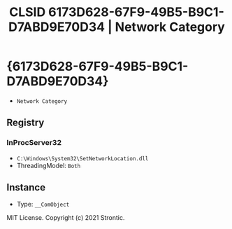 ﻿---
title: "CLSID 6173D628-67F9-49B5-B9C1-D7ABD9E70D34 | Network Category"
excerpt: What is COM-Object CLSID 6173D628-67F9-49B5-B9C1-D7ABD9E70D34?
---

# {6173D628-67F9-49B5-B9C1-D7ABD9E70D34}

* `Network Category`

## Registry


### InProcServer32

* `C:\Windows\System32\SetNetworkLocation.dll`
* ThreadingModel: `Both`

## Instance

* Type: `__ComObject`

MIT License. Copyright (c) 2021 Strontic.


